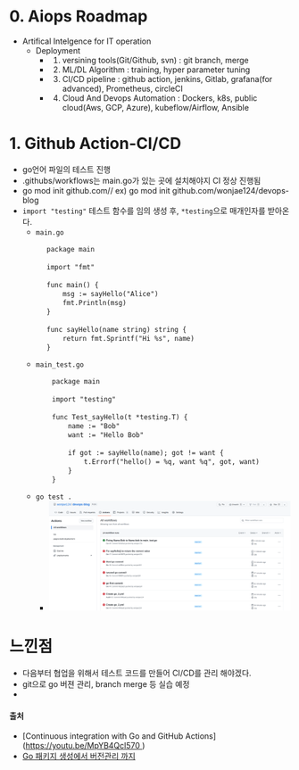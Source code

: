 # 0. Aiops Roadmap
- Artifical Intelgence for IT operation
    - Deployment
        -  1. versining tools(Git/Github, svn) : git branch, merge
        -  2. ML/DL Algorithm : training, hyper parameter tuning
        -  3. CI/CD pipeline : github action, jenkins, Gitlab, grafana(for advanced), Prometheus, circleCI
        -  4. Cloud And Devops Automation : Dockers, k8s, public cloud(Aws, GCP, Azure), kubeflow/Airflow, Ansible
          
    
# 1. Github Action-CI/CD
- go언어 파일의 테스트 진행
- .githubs/workflows는 main.go가 있는 곳에 설치해야지 CI 정상 진행됨
- go mod init github.com/<user name>/<repository name> ex) go mod init github.com/wonjae124/devops-blog
- `import "testing"` 테스트 함수를 임의 생성 후, `*testing`으로 매개인자를 받아온다.
    - `main.go`
    ```golang
          package main

          import "fmt"

          func main() {
              msg := sayHello("Alice")
              fmt.Println(msg)
          }

          func sayHello(name string) string {
              return fmt.Sprintf("Hi %s", name)
          }
    
    ```
    - `main_test.go`
        ```golang
            package main

            import "testing"

            func Test_sayHello(t *testing.T) {
                name := "Bob"
                want := "Hello Bob"

                if got := sayHello(name); got != want {
                    t.Errorf("hello() = %q, want %q", got, want)
                }
            }

        ```
     - `go test .`      
        - <img src = "https://github.com/wonjae124/Devops/blob/main/image/%EC%8A%A4%ED%81%AC%EB%A6%B0%EC%83%B7%202023-03-17%2018-27-38.png" width=1200>

# 느낀점
- 다음부터 협업을 위해서 테스트 코드를 만들어 CI/CD를 관리 해야겠다.
- git으로 go 버젼 관리, branch merge 등 실습 예정
- 

#### 출처
- [Continuous integration with Go and GitHub Actions]([https://youtu.be/MpYB4Qcl570 ](https://www.alexedwards.net/blog/ci-with-go-and-github-actions))
- [Go 패키지 생성에서 버전관리 까지](https://breezymind.com/go-semantic-versioning/)
<br/><br/><br/>
